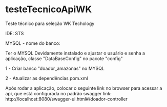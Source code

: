 # testeTecnicoApiWK
Teste técnico para seleção WK Techology

IDE: STS

MYSQL - nome do banco:

Ter o MYSQL Devidamente instalado e ajustar o usuário e senha a aplicação, 
classe "DataBaseConfig" no pacote "config"

1 - Criar banco "doador_amazonas" no MYSQL

2 - Atualizar as dependências pom.xml 


Após rodar a aplicação, colocar o seguinte link no browser para acessar a api, que está configurada no padrão swagger
link:
http://localhost:8080/swagger-ui.html#/doador-controller
